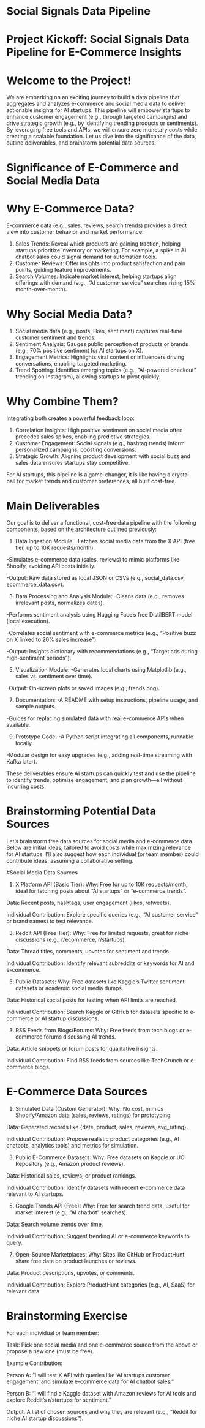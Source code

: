 # Social Signals Data Pipeline

# Project Kickoff: Social Signals Data Pipeline for E-Commerce Insights
# Welcome to the Project!
We are embarking on an exciting journey to build a data pipeline that aggregates and analyzes e-commerce and social media data to deliver actionable insights for AI startups. This pipeline will empower startups to enhance customer engagement (e.g., through targeted campaigns) and drive strategic growth (e.g., by identifying trending products or sentiments). By leveraging free tools and APIs, we will ensure zero monetary costs while creating a scalable foundation. Let us dive into the significance of the data, outline deliverables, and brainstorm potential data sources.

# Significance of E-Commerce and Social Media Data
# Why E-Commerce Data?
E-commerce data (e.g., sales, reviews, search trends) provides a direct view into customer behavior and market performance:

1. Sales Trends: Reveal which products are gaining traction, helping startups prioritize inventory or marketing. For example, a spike in AI chatbot sales could signal demand for automation tools.
2. Customer Reviews: Offer insights into product satisfaction and pain points, guiding feature improvements.
3. Search Volumes: Indicate market interest, helping startups align offerings with demand (e.g., “AI customer service” searches rising 15% month-over-month).

# Why Social Media Data?
1. Social media data (e.g., posts, likes, sentiment) captures real-time customer sentiment and trends:
2. Sentiment Analysis: Gauges public perception of products or brands (e.g., 70% positive sentiment for AI startups on X).
3. Engagement Metrics: Highlights viral content or influencers driving conversations, enabling targeted marketing.
4. Trend Spotting: Identifies emerging topics (e.g., “AI-powered checkout” trending on Instagram), allowing startups to pivot quickly.

# Why Combine Them?
Integrating both creates a powerful feedback loop:
1. Correlation Insights: High positive sentiment on social media often precedes sales spikes, enabling predictive strategies.
2. Customer Engagement: Social signals (e.g., hashtag trends) inform personalized campaigns, boosting conversions.
3. Strategic Growth: Aligning product development with social buzz and sales data ensures startups stay competitive.

For AI startups, this pipeline is a game-changer, it is like having a crystal ball for market trends and customer preferences, all built cost-free.

# Main Deliverables
Our goal is to deliver a functional, cost-free data pipeline with the following components, based on the architecture outlined previously:

1. Data Ingestion Module:
-Fetches social media data from the X API (free tier, up to 10K requests/month).

-Simulates e-commerce data (sales, reviews) to mimic platforms like Shopify, avoiding API costs initially.

-Output: Raw data stored as local JSON or CSVs (e.g., social_data.csv, ecommerce_data.csv).

3. Data Processing and Analysis Module:
-Cleans data (e.g., removes irrelevant posts, normalizes dates).

-Performs sentiment analysis using Hugging Face’s free DistilBERT model (local execution).

-Correlates social sentiment with e-commerce metrics (e.g., “Positive buzz on X linked to 20% sales increase”).

-Output: Insights dictionary with recommendations (e.g., “Target ads during high-sentiment periods”).

5. Visualization Module:
-Generates local charts using Matplotlib (e.g., sales vs. sentiment over time).

-Output: On-screen plots or saved images (e.g., trends.png).

7. Documentation:
-A README with setup instructions, pipeline usage, and sample outputs.

-Guides for replacing simulated data with real e-commerce APIs when available.

9. Prototype Code:
-A Python script integrating all components, runnable locally.

-Modular design for easy upgrades (e.g., adding real-time streaming with Kafka later).

These deliverables ensure AI startups can quickly test and use the pipeline to identify trends, optimize engagement, and plan growth—all without incurring costs.

# Brainstorming Potential Data Sources
Let’s brainstorm free data sources for social media and e-commerce data. Below are initial ideas, tailored to avoid costs while maximizing relevance for AI startups. I’ll also suggest how each individual (or team member) could contribute ideas, assuming a collaborative setting.

#Social Media Data Sources

1. X Platform API (Basic Tier):
Why: Free for up to 10K requests/month, ideal for fetching posts about “AI startups” or “e-commerce trends”.

Data: Recent posts, hashtags, user engagement (likes, retweets).

Individual Contribution: Explore specific queries (e.g., “AI customer service” or brand names) to test relevance.

3. Reddit API (Free Tier):
Why: Free for limited requests, great for niche discussions (e.g., r/ecommerce, r/startups).

Data: Thread titles, comments, upvotes for sentiment and trends.

Individual Contribution: Identify relevant subreddits or keywords for AI and e-commerce.

5. Public Datasets:
Why: Free datasets like Kaggle’s Twitter sentiment datasets or academic social media dumps.

Data: Historical social posts for testing when API limits are reached.

Individual Contribution: Search Kaggle or GitHub for datasets specific to e-commerce or AI startup discussions.

3. RSS Feeds from Blogs/Forums:
Why: Free feeds from tech blogs or e-commerce forums discussing AI trends.

Data: Article snippets or forum posts for qualitative insights.

Individual Contribution: Find RSS feeds from sources like TechCrunch or e-commerce blogs.

# E-Commerce Data Sources

1. Simulated Data (Custom Generator):
Why: No cost, mimics Shopify/Amazon data (sales, reviews, ratings) for prototyping.

Data: Generated records like {date, product, sales, reviews, avg_rating}.

Individual Contribution: Propose realistic product categories (e.g., AI chatbots, analytics tools) and metrics for simulation.

3. Public E-Commerce Datasets:
Why: Free datasets on Kaggle or UCI Repository (e.g., Amazon product reviews).

Data: Historical sales, reviews, or product rankings.

Individual Contribution: Identify datasets with recent e-commerce data relevant to AI startups.

5. Google Trends API (Free):
Why: Free for search trend data, useful for market interest (e.g., “AI chatbot” searches).

Data: Search volume trends over time.

Individual Contribution: Suggest trending AI or e-commerce keywords to query.

7. Open-Source Marketplaces:
Why: Sites like GitHub or ProductHunt share free data on product launches or reviews.

Data: Product descriptions, upvotes, or comments.

Individual Contribution: Explore ProductHunt categories (e.g., AI, SaaS) for relevant data.

# Brainstorming Exercise
For each individual or team member:

Task: Pick one social media and one e-commerce source from the above or propose a new one (must be free).

Example Contribution:

Person A: “I will test X API with queries like ‘AI startups customer engagement’ and simulate e-commerce data for AI chatbot sales.”

Person B: “I will find a Kaggle dataset with Amazon reviews for AI tools and explore Reddit’s r/startups for sentiment.”

Output: A list of chosen sources and why they are relevant (e.g., “Reddit for niche AI startup discussions”).

